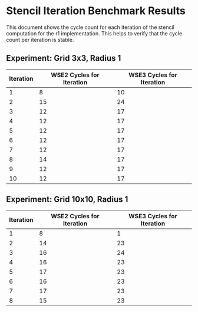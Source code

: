 # Stencil Iteration Benchmark Results

This document shows the cycle count for each iteration of the stencil computation for the r1 implementation.
This helps to verify that the cycle count per iteration is stable.

## Experiment: Grid 3x3, Radius 1

| Iteration | WSE2 Cycles for Iteration | WSE3 Cycles for Iteration |
|-----------|---------------------------|---------------------------|
| 1         | 8                 | 10                 |
| 2         | 15                 | 24                 |
| 3         | 12                 | 17                 |
| 4         | 12                 | 17                 |
| 5         | 12                 | 17                 |
| 6         | 12                 | 17                 |
| 7         | 12                 | 17                 |
| 8         | 14                 | 17                 |
| 9         | 12                 | 17                 |
| 10         | 12                 | 17                 |

## Experiment: Grid 10x10, Radius 1

| Iteration | WSE2 Cycles for Iteration | WSE3 Cycles for Iteration |
|-----------|---------------------------|---------------------------|
| 1         | 8                 | 1                 |
| 2         | 14                 | 23                 |
| 3         | 16                 | 24                 |
| 4         | 16                 | 23                 |
| 5         | 17                 | 23                 |
| 6         | 16                 | 23                 |
| 7         | 17                 | 23                 |
| 8         | 15                 | 23                 |

